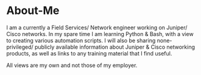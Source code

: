 # About-Me
I am a currently a Field Services/ Network engineer working on Juniper/ Cisco networks.
In my spare time I am learning Python & Bash, with a view to creating various automation scripts.
I will also be sharing none-privileged/ publicly available information about Juniper & Cisco networking products, as well as links to any training material that I find useful.

All views are my own and not those of my employer.
